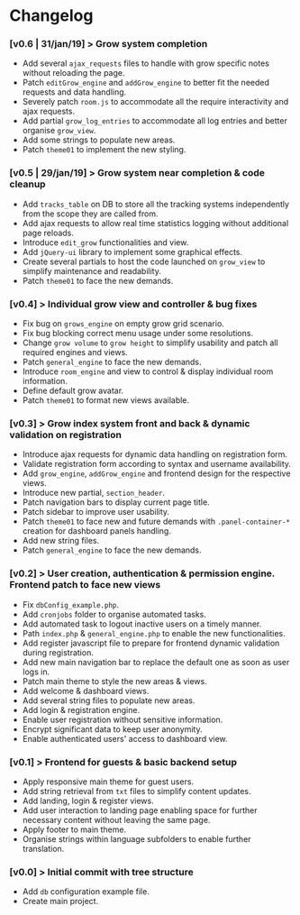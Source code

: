 # Changelog  

### [v0.6 | 31/jan/19] > Grow system completion

- Add several `ajax_requests` files to handle with grow specific notes without reloading the page.
- Patch `editGrow_engine` and `addGrow_engine` to better fit the needed requests and data handling.
- Severely patch `room.js` to accommodate all the require interactivity and ajax requests.
- Add partial `grow_log_entries` to accommodate all log entries and better organise `grow_view`.
- Add some strings to populate new areas.
- Patch `theme01` to implement the new styling.

### [v0.5 | 29/jan/19] > Grow system near completion & code cleanup

- Add `tracks_table` on DB to store all the tracking systems independently from the scope they are called from.
- Add ajax requests to allow real time statistics logging without additional page reloads.
- Introduce `edit_grow` functionalities and view.
- Add `jQuery-ui` library to implement some graphical effects.
- Create several partials to host the code launched on `grow_view` to simplify maintenance and readability.
- Patch `theme01` to face the new demands.

### [v0.4] > Individual grow view and controller & bug fixes

- Fix bug on `grows_engine` on empty grow grid scenario.
- Fix bug blocking correct menu usage under some resolutions.
- Change `grow volume` to `grow height` to simplify usability and patch all required engines and views.
- Patch `general_engine` to face the new demands.
- Introduce `room_engine` and view to control & display individual room information.
- Define default grow avatar.
- Patch `theme01` to format new views available.

### [v0.3] > Grow index system front and back & dynamic validation on registration

- Introduce ajax requests for dynamic data handling on registration form.
- Validate registration form according to syntax and username availability.
- Add `grow_engine`, `addGrow_engine` and frontend design for the respective views.
- Introduce new partial, `section_header`.
- Patch navigation bars to display current page title.
- Patch sidebar to improve user usability.
- Patch `theme01` to face new and future demands with `.panel-container-*` creation for dashboard panels handling.
- Add new string files.
- Patch `general_engine` to face the new demands.

### [v0.2] > User creation, authentication & permission engine. Frontend patch to face new views

- Fix `dbConfig_example.php`.
- Add `cronjobs` folder to organise automated tasks.
- Add automated task to logout inactive users on a timely manner.
- Path `index.php` & `general_engine.php` to enable the new functionalities.
- Add register javascript file to prepare for frontend dynamic validation during registration.
- Add new main navigation bar to replace the default one as soon as user logs in.
- Patch main theme to style the new areas & views.
- Add welcome & dashboard views.
- Add several string files to populate new areas.
- Add login & registration engine.
- Enable user registration without sensitive information.
- Encrypt significant data to keep user anonymity.
- Enable authenticated users' access to dashboard view.


### [v0.1] > Frontend for guests & basic backend setup  

- Apply responsive main theme for guest users.
- Add string retrieval from `txt` files to simplify content updates.
- Add landing, login & register views.
- Add user interaction to landing page enabling space for further necessary content without leaving the same page.
- Apply footer to main theme.
- Organise strings within language subfolders to enable further translation.


### [v0.0] > Initial commit with tree structure  

- Add `db` configuration example file.
- Create main project.
